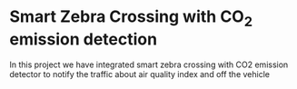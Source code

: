<h1>Smart Zebra Crossing with CO<sub>2</sub> emission detection </h1>
In this project we have integrated smart zebra crossing with CO2 emission detector to notify the traffic about air quality index and off the vehicle
